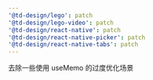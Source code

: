 ```yaml
---
'@td-design/lego': patch
'@td-design/lego-video': patch
'@td-design/react-native': patch
'@td-design/react-native-picker': patch
'@td-design/react-native-tabs': patch
---
```


去除一些使用 useMemo 的过度优化场景
